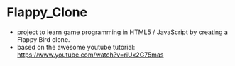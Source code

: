 Flappy_Clone
============

- project to learn game programming in HTML5 / JavaScript by creating a Flappy Bird clone.
- based on the awesome youtube tutorial: https://www.youtube.com/watch?v=riUx2G75mas 
